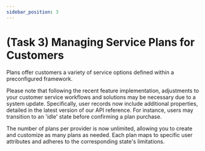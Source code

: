 ```yaml
---
sidebar_position: 3
---
```


# (Task 3) Managing Service Plans for Customers

Plans offer customers a variety of service options defined within a preconfigured framework.

Please note that following the recent feature implementation, adjustments to your customer service workflows and solutions may be necessary due to a system update. Specifically, user records now include additional properties, detailed in the latest version of our API reference. For instance, users may transition to an 'idle' state before confirming a plan purchase.

The number of plans per provider is now unlimited, allowing you to create and customize as many plans as needed. Each plan maps to specific user attributes and adheres to the corresponding state's limitations.